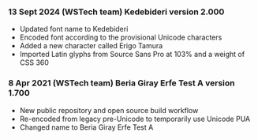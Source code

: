 
### 13 Sept 2024 (WSTech team) Kedebideri version 2.000
- Updated font name to Kedebideri
- Encoded font according to the provisional Unicode characters
- Added a new character called Erigo Tamura
- Imported Latin glyphs from Source Sans Pro at 103% and a weight of CSS 360

### 8 Apr 2021 (WSTech team) Beria Giray Erfe Test A version 1.700
- New public repository and open source build workflow
- Re-encoded from legacy pre-Unicode to temporarily use Unicode PUA
- Changed name to Beria Giray Erfe Test A
